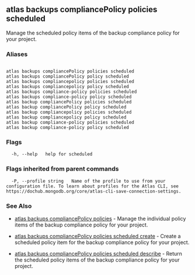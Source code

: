## atlas backups compliancePolicy policies scheduled

Manage the scheduled policy items of the backup compliance policy for your project.




### Aliases
```

atlas backups compliancePolicy policies scheduled
atlas backups compliancePolicy policy scheduled
atlas backups compliancepolicy policies scheduled
atlas backups compliancepolicy policy scheduled
atlas backups compliance-policy policies scheduled
atlas backups compliance-policy policy scheduled
atlas backup compliancePolicy policies scheduled
atlas backup compliancePolicy policy scheduled
atlas backup compliancepolicy policies scheduled
atlas backup compliancepolicy policy scheduled
atlas backup compliance-policy policies scheduled
atlas backup compliance-policy policy scheduled
```



### Flags

```
  -h, --help   help for scheduled

```


### Flags inherited from parent commands

```
  -P, --profile string   Name of the profile to use from your configuration file. To learn about profiles for the Atlas CLI, see https://dochub.mongodb.org/core/atlas-cli-save-connection-settings.

```

### See Also


* [atlas backups compliancePolicy policies](atlas_backups_compliancePolicy_policies.md)	- Manage the individual policy items of the backup compliance policy for your project.

* [atlas backups compliancePolicy policies scheduled create](atlas_backups_compliancePolicy_policies_scheduled_create.md)	- Create a scheduled policy item for the backup compliance policy for your project.

* [atlas backups compliancePolicy policies scheduled describe](atlas_backups_compliancePolicy_policies_scheduled_describe.md)	- Return the scheduled policy items of the backup compliance policy for your project.



